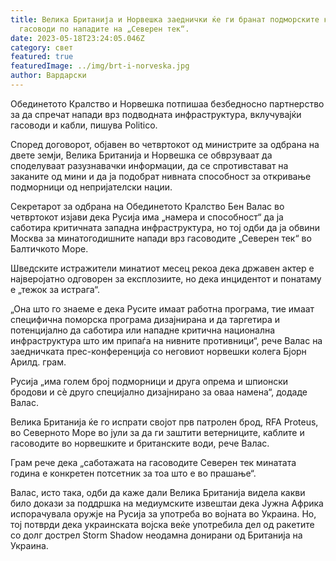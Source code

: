 ```yaml
---
title: Велика Британија и Норвешка заеднички ќе ги бранат подморските кабли и
  гасоводи по нападите на „Северен тек“.
date: 2023-05-18T23:24:05.046Z
category: свет
featured: true
featuredImage: ../img/brt-i-norveska.jpg
author: Вардарски
---
```

Обединетото Кралство и Норвешка потпишаа безбедносно партнерство за да спречат напади врз подводната инфраструктура, вклучувајќи гасоводи и кабли, пишува Politico.

Според договорот, објавен во четвртокот од министрите за одбрана на двете земји, Велика Британија и Норвешка се обврзуваат да споделуваат разузнавачки информации, да се спротивстават на заканите од мини и да ја подобрат нивната способност за откривање подморници од непријателски нации.

Секретарот за одбрана на Обединетото Кралство Бен Валас во четвртокот изјави дека Русија има „намера и способност“ да ја саботира критичната западна инфраструктура, но тој одби да ја обвини Москва за минатогодишните напади врз гасоводите „Северен тек“ во Балтичкото Море.

Шведските истражители минатиот месец рекоа дека државен актер е најверојатно одговорен за експлозиите, но дека инцидентот и понатаму е „тежок за истрага“.

„Она што го знаеме е дека Русите имаат работна програма, тие имаат специфична поморска програма дизајнирана и да таргетира и потенцијално да саботира или нападне критична национална инфраструктура што им припаѓа на нивните противници“, рече Валас на заедничката прес-конференција со неговиот норвешки колега Бјорн Арилд. грам.

Русија „има голем број подморници и друга опрема и шпионски бродови и сè друго специјално дизајнирано за оваа намена“, додаде Валас.

Велика Британија ќе го испрати својот прв патролен брод, RFA Proteus, во Северното Море во јули за да ги заштити ветерниците, каблите и гасоводите во норвешките и британските води, рече Валас.

Грам рече дека „саботажата на гасоводите Северен тек минатата година е конкретен потсетник за тоа што е во прашање“.

Валас, исто така, одби да каже дали Велика Британија видела какви било докази за поддршка на медиумските извештаи дека Јужна Африка испорачувала оружје на Русија за употреба во војната во Украина. Но, тој потврди дека украинската војска веќе употребила дел од ракетите со долг дострел Storm Shadow неодамна донирани од Британија на Украина.